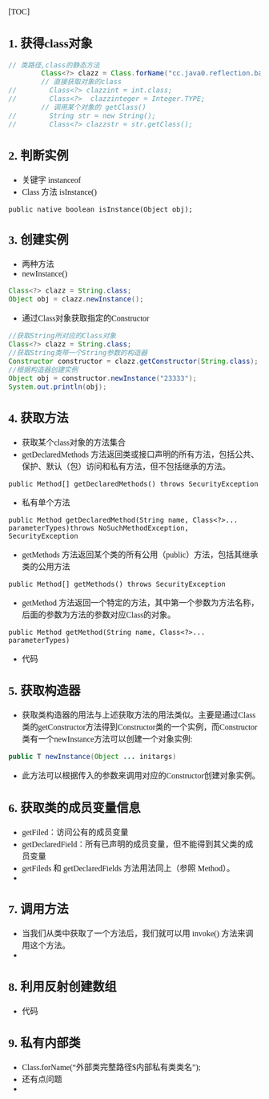 <font face="SimSun" size=3>

[TOC]

## 1. 获得class对象

~~~java
// 类路径,class的静态方法
        Class<?> clazz = Class.forName("cc.java0.reflection.base.A");
        // 直接获取对象的class
//        Class<?> clazzint = int.class;
//        Class<?>  clazzinteger = Integer.TYPE;
        // 调用某个对象的 getClass()
//        String str = new String();
//        Class<?> clazzstr = str.getClass();
~~~

## 2. 判断实例
- 关键字 instanceof 
- Class 方法 isInstance()
~~~
public native boolean isInstance(Object obj);
~~~

## 3. 创建实例

- 两种方法
- newInstance()
~~~java
Class<?> clazz = String.class;
Object obj = clazz.newInstance();
~~~
- 通过Class对象获取指定的Constructor
~~~java
//获取String所对应的Class对象
Class<?> clazz = String.class;
//获取String类带一个String参数的构造器
Constructor constructor = clazz.getConstructor(String.class);
//根据构造器创建实例
Object obj = constructor.newInstance("23333");
System.out.println(obj);
~~~

## 4. 获取方法
- 获取某个class对象的方法集合
- getDeclaredMethods 方法返回类或接口声明的所有方法，包括公共、保护、默认（包）访问和私有方法，但不包括继承的方法。
~~~
public Method[] getDeclaredMethods() throws SecurityException
~~~
- 私有单个方法
~~~
public Method getDeclaredMethod(String name, Class<?>... parameterTypes)throws NoSuchMethodException, SecurityException 
~~~
- getMethods 方法返回某个类的所有公用（public）方法，包括其继承类的公用方法
~~~
public Method[] getMethods() throws SecurityException
~~~
- getMethod 方法返回一个特定的方法，其中第一个参数为方法名称，后面的参数为方法的参数对应Class的对象。
~~~
public Method getMethod(String name, Class<?>... parameterTypes)
~~~
- 代码

## 5. 获取构造器
- 获取类构造器的用法与上述获取方法的用法类似。主要是通过Class类的getConstructor方法得到Constructor类的一个实例，而Constructor类有一个newInstance方法可以创建一个对象实例:
~~~java
public T newInstance(Object ... initargs)
~~~
- 此方法可以根据传入的参数来调用对应的Constructor创建对象实例。

## 6. 获取类的成员变量信息
- getFiled：访问公有的成员变量
- getDeclaredField：所有已声明的成员变量，但不能得到其父类的成员变量
- getFileds 和 getDeclaredFields 方法用法同上（参照 Method）。
- 

## 7. 调用方法
- 当我们从类中获取了一个方法后，我们就可以用 invoke() 方法来调用这个方法。
- 

## 8. 利用反射创建数组
- 代码

## 9. 私有内部类
- Class.forName(“外部类完整路径$内部私有类类名”);
- 还有点问题
- 


</font>